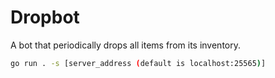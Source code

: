 # Dropbot

A bot that periodically drops all items from its inventory.

```bash
go run . -s [server_address (default is localhost:25565)]
```
